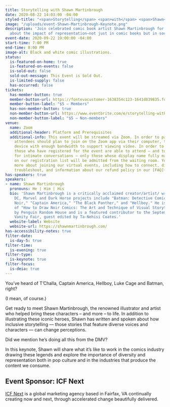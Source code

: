 ```yaml
---
title: Storytelling with Shawn Martinbrough
date: 2020-08-22 14:03:00 -04:00
styled-title: "<span>Storytelling</span> <span>with</span> <span>Shawn</span> <span>Martinbrough</span>"
image: "/uploads/event-Shawn-Martinbrough-Keynote.png"
description: 'Join celebrated comic book artist Shawn Martinbrough for a discussion
  about the impact of representation—not just in comic books but in society. '
event-date: 2020-09-22 19:00:00 -04:00
start-time: 7:00 PM
end-time: 8:00 PM
image-alt: Black and white comic illustrations.
status:
  is-featured-on-home: true
  is-featured-on-events: false
  is-sold-out: false
  sold-out-message: This Event is Sold Out.
  is-limited-supply: false
  has-occurred: false
tickets:
  has-member-button: true
  member-button-url: https://fontevacustomer-1638354c123-1641d839835.force.com/services/oauth2/authorize?client_id=3MVG9nthuDc9owbcOq7_07W.HriOQQPWTbMkrpOla.ajDQlTHf4_uby_mhwylcX.mJBU2O2SppTiZMS0J_HJd&response_type=code&redirect_uri=https://ikit.aiga.org/ikit_national_util/ikit-national-util-sso-redirect/&state=https%3A%2F%2Fdc.aiga.org%2Fevent%2Fstorytelling-with-shawn-martinbrough%2F%3Fredirect_source%3Deventbrite_register
  member-button-label: "$5 — Members"
  has-non-member-button: true
  non-member-button-url: https://www.eventbrite.com/e/storytelling-with-shawn-martinbrough-tickets-117860874047
  non-member-button-label: "$5 — Non-members"
venue:
  name: Zoom
  additional-header: Platform and Prerequisites
  additional-info: This event will be streamed via Zoom. In order to participate fully,
    attendees should plan to join on the Zoom app via their computer, tablet, or mobile
    device with enough bandwidth to support viewing video. In order to ensure only
    those who have registered for the event are able to attend — and to create space
    for intimate conversations — only those whose display name fully matches the name
    on our registration list will be admitted from the waiting room. You can find
    more about joining our virtual events, including how to connect, directions to
    troubleshoot, and information about our refund policy in our [FAQ](/faqs/).
has-speakers: true
speakers:
- name: Shawn Martinbrough
  pronouns: He | Him | His
  bio: 'Shawn Martinbrough is a critically acclaimed creator/artist/ writer whose
    DC, Marvel and Dark Horse projects include "Batman: Detective Comics," "Luke Cage
    Noir," "Captain America," "The Black Panther," and "Hellboy." He is the author
    of "How to Draw Noir Comics: The Art and Technique of Visual Storytelling" published
    by Penguin Random House and is a featured contributor to the September issue of
    Vanity Fair, guest edited by Ta-Nehisi Coates.'
  website-label: Website
  website-url: https://shawnmartinbrough.com/
has-accessibility-notes: true
filter-date:
  is-day-5: true
filter-time:
  is-evening: true
filter-type:
  is-keynote: true
filter-focus:
  is-deia: true
---
```


You’ve heard of T’Challa, Captain America, Hellboy, Luke Cage and Batman, right?

(I mean, of course.)

Get ready to meet Shawn Martinbrough, the renowned illustrator and artist who helped bring these characters – and more –  to life. In addition to illustrating these iconic heroes, Shawn has written and spoken about how inclusive storytelling — those stories that feature diverse voices and characters — can change perceptions. 

Did we mention he’s doing all this from the DMV?

In this keynote, Shawn will share what it’s like to work in the comics industry drawing these legends and explore the importance of diversity and representation both in pop culture and in the industries that produce the content we consume. 

## Event Sponsor: ICF Next
[ICF Next](https://www.icf.com/next) is a global marketing agency based in Fairfax, VA continually creating now and next, through accelerated change beautifully delivered.
